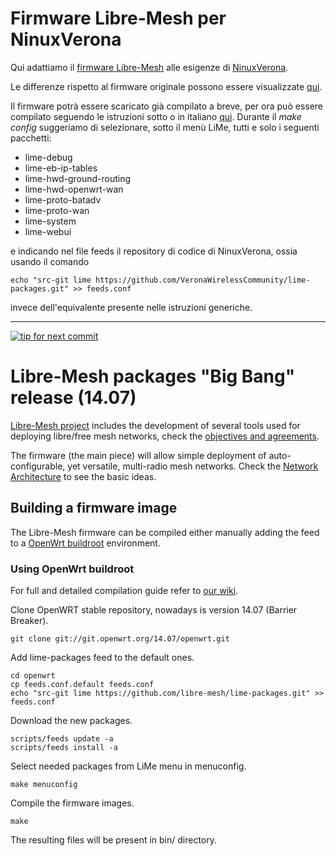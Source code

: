 # Firmware Libre-Mesh per NinuxVerona

Qui adattiamo il [firmware Libre-Mesh][a] alle esigenze di [NinuxVerona][b].

Le differenze rispetto al firmware originale possono essere visualizzate [qui][c].

Il firmware potrà essere scaricato già compilato a breve, per ora può essere compilato seguendo le istruzioni sotto o in italiano [qui][d]. Durante il *make config* suggeriamo di selezionare, sotto il menù LiMe, tutti e solo i seguenti pacchetti:
* lime-debug
* lime-eb-ip-tables
* lime-hwd-ground-routing
* lime-hwd-openwrt-wan
* lime-proto-batadv
* lime-proto-wan
* lime-system
* lime-webui

e indicando nel file feeds il repository di codice di NinuxVerona, ossia usando il comando

    echo "src-git lime https://github.com/VeronaWirelessCommunity/lime-packages.git" >> feeds.conf

invece dell'equivalente presente nelle istruzioni generiche.

***

[![tip for next commit](http://tip4commit.com/projects/804.svg)](http://tip4commit.com/projects/804)

# Libre-Mesh packages "Big Bang" release (14.07)

[Libre-Mesh project][5] includes the development of several tools used for deploying libre/free mesh networks, check the [objectives and agreements][3].

The firmware (the main piece) will allow simple deployment of auto-configurable, yet versatile, multi-radio mesh networks. Check the [Network Architecture][4] to see the basic ideas.

## Building a firmware image

The Libre-Mesh firmware can be compiled either manually adding the feed to a [OpenWrt buildroot][1] environment.

### Using OpenWrt buildroot

For full and detailed compilation guide refer to [our wiki][6].

Clone OpenWRT stable repository, nowadays is version 14.07 (Barrier Breaker).

    git clone git://git.openwrt.org/14.07/openwrt.git

Add lime-packages feed to the default ones.

    cd openwrt
    cp feeds.conf.default feeds.conf
    echo "src-git lime https://github.com/libre-mesh/lime-packages.git" >> feeds.conf

Download the new packages.

    scripts/feeds update -a
    scripts/feeds install -a

Select needed packages from LiMe menu in menuconfig.

    make menuconfig

Compile the firmware images.

    make

The resulting files will be present in bin/ directory.

[1]: http://wiki.openwrt.org/doc/start#building_openwrt
[3]: http://libre-mesh.org/projects/libre-mesh/wiki/Objectives
[4]: http://libre-mesh.org/projects/libre-mesh/wiki/Network_Architecture
[5]: http://libre-mesh.org/
[6]: http://libre-mesh.org/projects/libre-mesh/wiki/Compile_Manually
[a]: https://github.com/libre-mesh/lime-packages
[b]: http://verona.ninux.org
[c]: https://github.com/libre-mesh/lime-packages/compare/develop...VeronaWirelessCommunity:develop
[d]: http://wiki.ninux.org/Libre-Mesh
